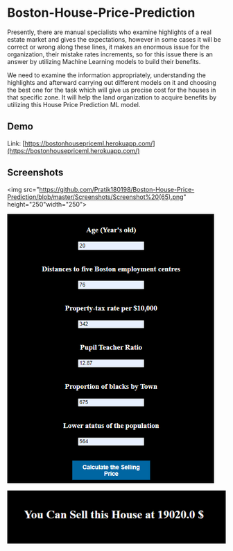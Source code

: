 # Boston-House-Price-Prediction
Presently, there are manual specialists who examine highlights of a real estate market and gives 
the expectations, however in some cases it will be correct or wrong along these lines, it makes 
an enormous issue for the organization, their mistake rates increments, so for this issue there is 
an answer by utilizing Machine Learning models to build their benefits.

We need to examine 
the information appropriately, understanding the highlights and afterward carrying out different 
models on it and choosing the best one for the task which will give us precise cost for the houses 
in that specific zone. It will help the land organization to acquire benefits by utilizing this House 
Price Prediction ML model.

## Demo
Link: [https://bostonhousepriceml.herokuapp.com/](https://bostonhousepriceml.herokuapp.com/)

## Screenshots

<img src="https://github.com/Pratik180198/Boston-House-Price-Prediction/blob/master/Screenshots/Screenshot%20(65).png" height="250"width="250">

![Screenshot_2](https://github.com/Pratik180198/Boston-House-Price-Prediction/blob/master/Screenshots/Screenshot%20(66).png)

![Screenshot_3](https://github.com/Pratik180198/Boston-House-Price-Prediction/blob/master/Screenshots/Screenshot%20(67).png)
